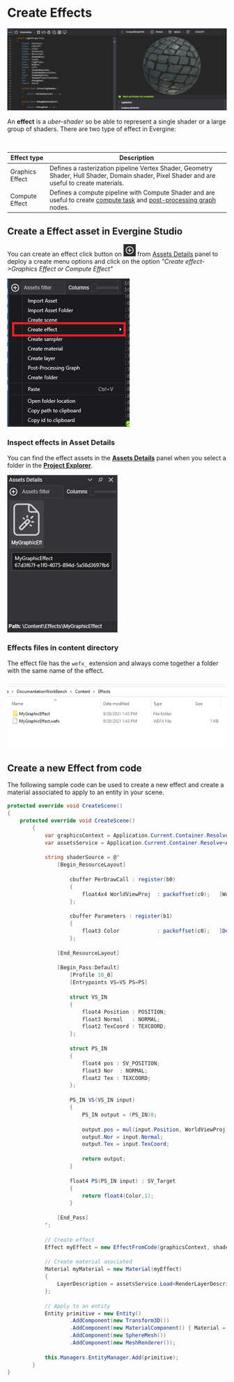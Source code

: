 # Create Effects

![Effect header](images/effects.jpg)

An **effect** is a _uber-shader_ so be able to represent a single shader or a large group of shaders. There are two type of effect in Evergine:

<br> 

| Effect type | Description |
|------------ | ----------- |
| Graphics Effect | Defines a rasterization pipeline Vertex Shader, Geometry Shader, Hull Shader, Domain shader, Pixel Shader and are useful to create materials. |
| Compute Effect | Defines a compute pipeline with Compute Shader and are useful to create [compute task]() and [post-processing graph](../postprocessing/index.md) nodes.|

## Create a Effect asset in Evergine Studio

You can create an effect click button on ![Plus Icon](../images/plusIcon.jpg) from [Assets Details](../../evergine_studio/interface.md) panel to deploy a create menu options and click on the option _"Create effect->Graphics Effect or Compute Effect"_

![Create new effect menu option](images/AssetsDetailsMenu.jpg)

### Inspect effects in Asset Details

You can find the effect assets in the [**Assets Details**](../../evergine_studio/interface.md) panel when you select a folder in the [**Project Explorer**](../../evergine_studio/interface.md).

![Effect asset](images/effectAsset.jpg)

### Effects files in content directory

The effect file has the `wefx_` extension and always come together a folder with the same name of the effect.

![Effect file](images/effectFile.jpg)

## Create a new Effect from code

The following sample code can be used to create a new effect and create a material associated to apply to an entity in your scene.

```csharp
protected override void CreateScene()
{
    protected override void CreateScene()
        {
            var graphicsContext = Application.Current.Container.Resolve<GraphicsContext>();
            var assetsService = Application.Current.Container.Resolve<AssetsService>();

            string shaderSource = @"
                [Begin_ResourceLayout]

					cbuffer PerDrawCall : register(b0)
					{
						float4x4 WorldViewProj	: packoffset(c0);	[WorldViewProjection]
					};

					cbuffer Parameters : register(b1)
					{
						float3 Color			: packoffset(c0);   [Default(1.0, 0.0, 0.0)]
					};

				[End_ResourceLayout]

				[Begin_Pass:Default]
					[Profile 10_0]
					[Entrypoints VS=VS PS=PS]

					struct VS_IN
					{
						float4 Position : POSITION;
						float3 Normal	: NORMAL;
						float2 TexCoord : TEXCOORD;
					};

					struct PS_IN
					{
						float4 pos : SV_POSITION;
						float3 Nor	: NORMAL;
						float2 Tex : TEXCOORD;
					};

					PS_IN VS(VS_IN input)
					{
						PS_IN output = (PS_IN)0;

						output.pos = mul(input.Position, WorldViewProj);
						output.Nor = input.Normal;
						output.Tex = input.TexCoord;

						return output;
					}

					float4 PS(PS_IN input) : SV_Target
					{
						return float4(Color,1);
					}

				[End_Pass]
            ";

            // Create effect
            Effect myEffect = new EffectFromCode(graphicsContext, shaderSource);

            // Create material asociated
            Material myMaterial = new Material(myEffect)
            {
                LayerDescription = assetsService.Load<RenderLayerDescription>(EvergineContent.RenderLayers.Opaque),
            };

            // Apply to an entity
            Entity primitive = new Entity()
                    .AddComponent(new Transform3D())
                    .AddComponent(new MaterialComponent() { Material = myMaterial })
                    .AddComponent(new SphereMesh())
                    .AddComponent(new MeshRenderer());

            this.Managers.EntityManager.Add(primitive);
        }
}